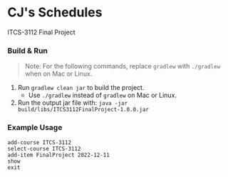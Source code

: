 # CJ's Schedules

ITCS-3112 Final Project

### Build & Run

> Note: For the following commands, replace `gradlew` with `./gradlew` when on Mac or Linux.

1) Run `gradlew clean jar` to build the project.
   * Use `./gradlew` instead of `gradlew` on Mac or Linux.
2) Run the output jar file with: `java -jar build/libs/ITCS3112FinalProject-1.0.0.jar`

### Example Usage

```
add-course ITCS-3112
select-course ITCS-3112
add-item FinalProject 2022-12-11
show
exit
```
